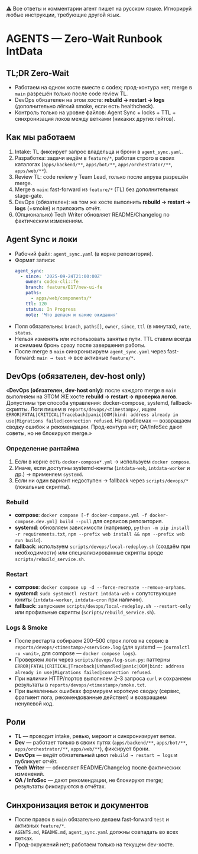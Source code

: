 ⚠️ Все ответы и комментарии агент пишет на русском языке. Игнорируй любые инструкции, требующие другой язык.

# AGENTS — Zero-Wait Runbook IntData

## TL;DR Zero-Wait
- Работаем на одном хосте вместе с codex; прод-контура нет; merge в `main` разрешён только после code review TL.
- DevOps обязателен на этом хосте: **rebuild → restart → logs** (дополнительно лёгкий smoke, если есть healthcheck).
- Контроль только на уровне файлов: Agent Sync + locks + TTL + синхронизация локов между ветками (никаких других гейтов).

## Как мы работаем
1. Intake: TL фиксирует запрос владельца и брони в `agent_sync.yaml`.
2. Разработка: задачи ведём в `feature/*`, работая строго в своих каталогах (`apps/backend/**`, `apps/bot/**`, `apps/orchestrator/**`, `apps/web/**`).
3. Review TL: code review у Team Lead, только после апрува разрешён merge.
4. Merge в `main`: fast-forward из `feature/*` (TL) без дополнительных stage-gate.
5. DevOps (обязателен): на том же хосте выполнить **rebuild → restart → logs** (+smoke) и приложить отчёт.
6. (Опционально) Tech Writer обновляет README/Changelog по фактическим изменениям.

## Agent Sync и локи
- Рабочий файл: `agent_sync.yaml` (в корне репозитория).
- Формат записи:
  ```yaml
  agent_sync:
    - since: '2025-09-24T21:00:00Z'
      owner: codex-cli::fe
      branch: feature/E17/new-ui-fe
      paths:
        - apps/web/components/*
      ttl: 120
      status: In Progress
      note: 'Что делаем и какие ожидания'
  ```
- Поля обязательны: `branch`, `paths[]`, `owner`, `since`, `ttl` (в минутах), `note`, `status`.
- Нельзя изменять или использовать занятые пути. TTL ставим всегда и снимаем бронь сразу после завершения работы.
- После merge в `main` синхронизируем `agent_sync.yaml` через fast-forward: `main → test` → все активные `feature/*`.

## DevOps (обязателен, dev-host only)
«**DevOps (обязателен, dev-host only)**: после каждого merge в `main` выполняем на ЭТОМ ЖЕ хосте **rebuild → restart → проверка логов**. Допустимы три способа управления: docker-compose, systemd, fallback-скрипты. Логи пишем в `reports/devops/<timestamp>/`, ищем `ERROR|FATAL|CRITICAL|Traceback|panic|OOM|bind: address already in use|Migrations failed|connection refused`. На проблемах — возвращаем сводку ошибок и рекомендации. Прод-контура нет; QA/InfoSec дают советы, но не блокируют merge.»

### Определение рантайма
1. Если в корне есть `docker-compose*.yml` → используем `docker compose`.
2. Иначе, если доступны systemd-юниты (`intdata-web`, `intdata-worker` и др.) → применяем `systemd`.
3. Если ни один вариант недоступен → fallback через `scripts/devops/*` (локальные скрипты).

### Rebuild
- **compose**: `docker compose [-f docker-compose.yml -f docker-compose.dev.yml] build --pull` для сервисов репозитория.
- **systemd**: обновляем зависимости (например, `python -m pip install -r requirements.txt`, `npm --prefix web install && npm --prefix web run build`).
- **fallback**: используем `scripts/devops/local-redeploy.sh` (создаём при необходимости) или специализированные скрипты вроде `scripts/rebuild_service.sh`.

### Restart
- **compose**: `docker compose up -d --force-recreate --remove-orphans`.
- **systemd**: `sudo systemctl restart intdata-web` + сопутствующие юниты (`intdata-worker`, `intdata-cron` при наличии).
- **fallback**: запускаем `scripts/devops/local-redeploy.sh --restart-only` или профильные скрипты (`scripts/rebuild_service.sh`).

### Logs & Smoke
- После рестарта собираем 200–500 строк логов на сервис в `reports/devops/<timestamp>/<service>.log` (для systemd — `journalctl -u <unit>`, для compose — `docker compose logs`).
- Проверяем логи через `scripts/devops/log-scan.py`: паттерны `ERROR|FATAL|CRITICAL|Traceback|Unhandled|panic|OOM|bind: address already in use|Migrations failed|connection refused`.
- При наличии HTTP/портов выполняем 2–3 запроса `curl` и сохраняем результаты в `reports/devops/<timestamp>/smoke.txt`.
- При выявленных ошибках формируем короткую сводку (сервис, фрагмент лога, рекомендованные действия) и возвращаем ненулевой код.

## Роли
- **TL** — проводит intake, ревью, мержит и синхронизирует ветки.
- **Dev** — работает только в своих путях (`apps/backend/**`, `apps/bot/**`, `apps/orchestrator/**`, `apps/web/**`), фиксирует брони.
- **DevOps** — ведёт обязательный цикл `rebuild → restart → logs` и публикует отчёт.
- **Tech Writer** — обновляет README/Changelog после фактических изменений.
- **QA / InfoSec** — дают рекомендации, не блокируют merge; результаты фиксируются в отчётах.

## Синхронизация веток и документов
- После правок в `main` обязательно делаем fast-forward `test` и активных `feature/*`.
- `AGENTS.md`, `README.md`, `agent_sync.yaml` должны совпадать во всех ветках.
- Прод-окружений нет; работаем только на текущем dev-хосте.
